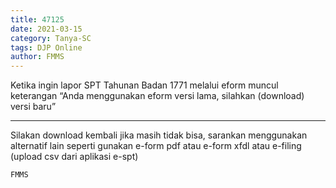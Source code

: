 ```yaml
---
title: 47125
date: 2021-03-15
category: Tanya-SC
tags: DJP Online
author: FMMS
---
```


Ketika ingin lapor SPT Tahunan Badan 1771 melalui eform muncul keterangan “Anda menggunakan eform versi lama, silahkan (download) versi baru”

---

Silakan download kembali jika masih tidak bisa, sarankan menggunakan alternatif lain seperti gunakan e-form pdf atau e-form xfdl atau e-filing (upload csv dari aplikasi e-spt)

`FMMS`
